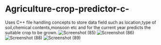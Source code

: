 # Agriculture-crop-predictor-c-
Uses C++ file handling concepts to store data field such as location,type of soil,chemical contents,monsoon etc and for the current year predicts the suitable crop to be grown.
![Screenshot (85)](https://user-images.githubusercontent.com/41482653/59156124-e064eb00-8ab3-11e9-8660-e462d91490d3.png)
![Screenshot (86)](https://user-images.githubusercontent.com/41482653/59156154-6bde7c00-8ab4-11e9-916e-d8aff3fb028a.png)
![Screenshot (88)](https://user-images.githubusercontent.com/41482653/59156172-9e887480-8ab4-11e9-9043-e4ec56fd2303.png)
![Screenshot (89)](https://user-images.githubusercontent.com/41482653/59156189-ba8c1600-8ab4-11e9-9ad2-a9b1ecf26a84.png)
